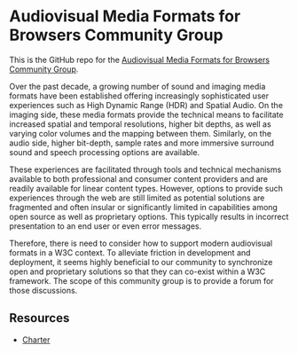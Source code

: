 # Audiovisual Media Formats for Browsers Community Group

This is the GitHub repo for the [Audiovisual Media Formats for Browsers Community Group](https://www.w3.org/community/av4browsers/).

Over the past decade, a growing number of sound and imaging media formats have been established offering increasingly sophisticated user experiences such as High Dynamic Range (HDR) and Spatial Audio. On the imaging side, these media formats provide the technical means to facilitate increased spatial and temporal resolutions, higher bit depths, as well as varying color volumes and the mapping between them. Similarly, on the audio side, higher bit-depth, sample rates and more immersive surround sound and speech processing options are available. 

These experiences are facilitated through tools and technical mechanisms available to both professional and consumer content providers and are readily available for linear content types. However, options to provide such experiences through the web are still limited as potential solutions are fragmented and often insular or significantly limited in capabilities among open source as well as proprietary options. This typically results in incorrect presentation to an end user or even error messages. 

Therefore, there is need to consider how to support modern audiovisual formats in a W3C context. To alleviate friction in development and deployment, it seems highly beneficial to our community to synchronize open and proprietary solutions so that they can co-exist within a W3C framework. The scope of this community group is to provide a forum for those discussions. 

## Resources

* [Charter](https://w3c.github.io/avmedia-formats-cg/charter.html)
